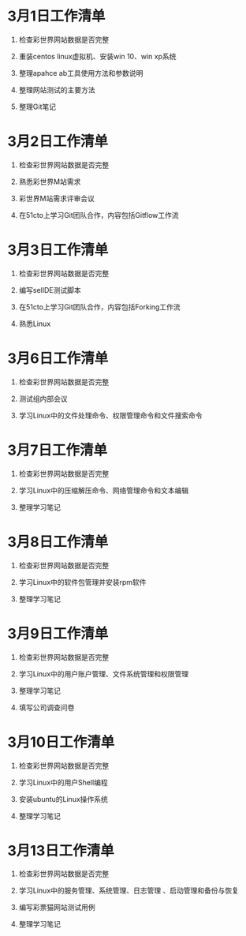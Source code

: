 # 3月1日工作清单

1. 检查彩世界网站数据是否完整

2. 重装centos linux虚拟机、安装win 10、win xp系统

3. 整理apahce ab工具使用方法和参数说明

4. 整理网站测试的主要方法

5. 整理Git笔记

# 3月2日工作清单

1. 检查彩世界网站数据是否完整

2. 熟悉彩世界M站需求

3. 彩世界M站需求评审会议

4. 在51cto上学习Git团队合作，内容包括Gitflow工作流

# 3月3日工作清单

1. 检查彩世界网站数据是否完整

2. 编写selIDE测试脚本

3. 在51cto上学习Git团队合作，内容包括Forking工作流

4. 熟悉Linux

# 3月6日工作清单

1. 检查彩世界网站数据是否完整

2. 测试组内部会议

3. 学习Linux中的文件处理命令、权限管理命令和文件搜索命令

# 3月7日工作清单

1. 检查彩世界网站数据是否完整

2. 学习Linux中的压缩解压命令、网络管理命令和文本编辑

3. 整理学习笔记


# 3月8日工作清单

1. 检查彩世界网站数据是否完整

2. 学习Linux中的软件包管理并安装rpm软件

3. 整理学习笔记


# 3月9日工作清单

1. 检查彩世界网站数据是否完整

2. 学习Linux中的用户账户管理、文件系统管理和权限管理

3. 整理学习笔记

4. 填写公司调查问卷

# 3月10日工作清单

1. 检查彩世界网站数据是否完整

2. 学习Linux中的用户Shell编程

3. 安装ubuntu的Linux操作系统

4. 整理学习笔记

# 3月13日工作清单

1. 检查彩世界网站数据是否完整

2. 学习Linux中的服务管理、系统管理、日志管理
、启动管理和备份与恢复

3. 编写彩票猫网站测试用例

4. 整理学习笔记
